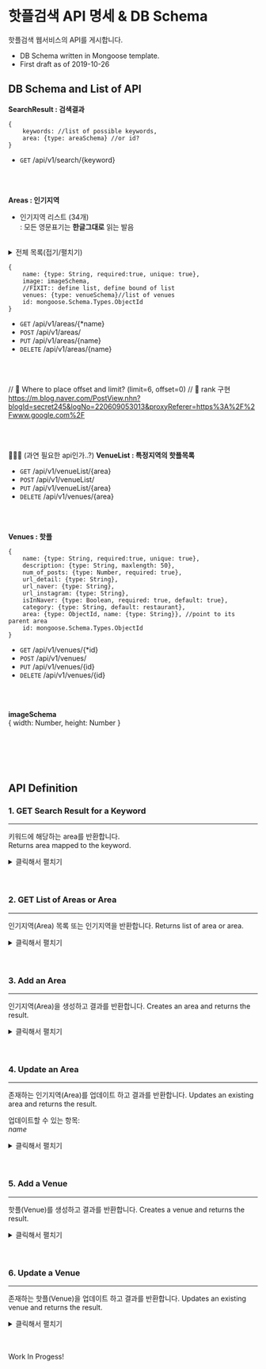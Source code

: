 # 핫플검색 API 명세 & DB Schema
핫플검색 웹서비스의 API를 게시합니다.

* DB Schema written in Mongoose template.
* First draft as of 2019-10-26


## DB Schema and List of API

**SearchResult : 검색결과**
```
{
    keywords: //list of possible keywords,
    area: {type: areaSchema} //or id?
}
```
- `GET` /api/v1/search/{keyword}

</br>
</br>

**Areas : 인기지역**
* 인기지역 리스트 (34개)  
: 모든 영문표기는 **한글그대로** 읽는 발음  
</br>


<details>
    <summary>전체 목록(접기/펼치기)</summary>

    가로수길 garosugil  </br>
    강남역 gangnamyeog  </br>
    건대 geondae  </br>
    경리단길 gyeonglidangil  </br>
    광화문 gwanghwamun  </br>
    남양주 namyangju  </br>
    대학로 daehakro  </br>
    망원 mangwon  </br>
    명동 myeongdong  </br>
    문래 munrae  </br>
    북촌 bugchon  </br>
    분당 bundang  </br>
    상수 sangsu  </br>
    샤로수길 sharosugil </br>  
    서래마을 seoraemaeul  </br>
    서촌 seochon  </br>
    성수 seongsu  </br>
    송도 songdo  </br>
    압구정 apgujeong  </br>
    양재 yangjae  </br>
    양평 yangpyeong  </br>
    여의도 yeouido  </br>
    연남 yeonnam  </br>
    을지로 euljiro  </br>
    이태원 itaewon  </br>
    익선동 ikseondong  </br>
    인사동 insadong  </br>
    일산 ilsan  </br>
    잠실 jamsil  </br>
    종로 jongro  </br>
    청담동 cheongdamdong </br>  
    한남동 hannamdong  </br>
    합정 hapjeong  </br>
    해방촌 haebangchon  </br>
    홍대 hongdae  </br>
</details>


```
{
    name: {type: String, required:true, unique: true},
    image: imageSchema,
    //FIXIT:: define list, define bound of list
    venues: {type: venueSchema}//list of venues
    id: mongoose.Schema.Types.ObjectId
}
```

- `GET` /api/v1/areas/{*name}
- `POST` /api/v1/areas/
- `PUT` /api/v1/areas/{name}
- `DELETE` /api/v1/areas/{name}

</br>
</br>

// 🔨 Where to place offset and limit? (limit=6, offset=0)
// 🔨 rank 구현 https://m.blog.naver.com/PostView.nhn?blogId=secret245&logNo=220609053013&proxyReferer=https%3A%2F%2Fwww.google.com%2F

</br>
</br>

🔨🔨🔨 (과연 필요한 api인가..?)
**VenueList : 특정지역의 핫플목록**
- `GET` /api/v1/venueList/{area}
- `POST` /api/v1/venueList/
- `PUT` /api/v1/venueList/{area}
- `DELETE` /api/v1/venues/{area}
</br>
</br>




**Venues : 핫플**
```
{
    name: {type: String, required:true, unique: true},
    description: {type: String, maxlength: 50},
    num_of_posts: {type: Number, required: true}, 
    url_detail: {type: String},
    url_naver: {type: String},
    url_instagram: {type: String},
    isInNaver: {type: Boolean, required: true, default: true},
    category: {type: String, default: restaurant},
    area: {type: ObjectId, name: {type: String}}, //point to its parent area
    id: mongoose.Schema.Types.ObjectId
}
```
- `GET` /api/v1/venues/{*id}
- `POST` /api/v1/venues/
- `PUT` /api/v1/venues/{id}
- `DELETE` /api/v1/venues/{id}
</br>
</br>

**imageSchema**
  </br>
{
    width: Number,
    height: Number
}

</br>
</br>
</br>
</br>

## API Definition

### 1. GET Search Result for a Keyword
----
  키워드에 해당하는 area를 반환합니다.  
  Returns area mapped to the keyword.
</br>


<details>
    <summary>클릭해서 펼치기</summary>

* **URL**

  /api/v1/search/{keyword}

* **Method:**

  `GET`
  
*  **URL Params**

   keyword : String

* **Data Params**

  None

* **Success Response:**

  * **Code:** 200 <br />
    //FIXIT🔨
    **Content:** `{ id : {type: ObjectId of areaSchema}, name: {type: String}}`
 
* **Error Response:**

  * **Code:** 404 NOT FOUND <br />
    **Content:** `{ error : "Try different keyword." }`

* **Sample Call:**

  ```javascript
    $.ajax({
      url: "/api/v1/search/신논현",
      dataType: "json",
      type : "GET",
      success : function(r) {
        console.log(r);
      }
    });
  ```

</details>
</br>
</br>

### 2. GET List of Areas or Area
----
  인기지역(Area) 목록 또는 인기지역을 반환합니다.
  Returns list of area or area.

<details>
    <summary>클릭해서 펼치기</summary>

* **URL**

  /api/v1/areas/{*name}

* **Method:**

  `GET`
  
*  **URL Params**

   \*name : String
   (* option for **List of Area**)

* **Data Params**

  None

* **Success Response:**

  * **Code:** 200 <br />
    **Content:** 
    ```
    {
        name: {type: String, required:true, unique: true},
        image: imageSchema,
        //FIXIT🔨:: define list, define bound of list
        venues: {type: venueSchema}//list of venues
        id: mongoose.Schema.Types.ObjectId
    }
    ```
 
* **Error Response:**

  * **Code:** 404 NOT FOUND <br />
    **Content:** `{ error : "Area with the given id does not exist. Please check the id." }`

* **Sample Call:**

    인기지역 목록 List of Areas
    ```javascript
        $.ajax({
        url: "/api/v1/areas",
        type : "GET",
        success : function(r) {
            //prints list of areas
            console.log(r);
        }
        });
    ```

    인기지역
    ```javascript
        $.ajax({
        url: "/api/v1/areas/garosugil",
        dataType: "json",
        type : "GET",
        success : function(r) {
            //prints garosugil's data
            console.log(r);
        }
        });
    ```
</details>

</br>
</br>


### 3. Add an Area
----
  인기지역(Area)을 생성하고 결과를 반환합니다.
  Creates an area and returns the result.
<details>
    <summary>클릭해서 펼치기</summary>


* **URL**

  /api/v1/areas/

* **Method:**

  `POST`
  
*  **URL Params**
**Required:** 
   name: String

* **Data Params**
**Required:** 
   `{name: "ikseondong"}`

* **Success Response:**

  * **Code:** 201 CREATED<br />
    **Content:** `{ success: "Area is successfully created."}`
 
* **Error Response:**

  * **Code:** 400 BAD REQUEST <br />
    **Content:** `{ error : "Please check the area syntax." }`

* **Sample Call:**

    ```javascript
        let new_area = {name: "ikseondong"};

        $.ajax({
        url: "/api/v1/areas/ikseondong",
        datatype: "json",
        data: new_area,
        type : "POST",
        success : function(r) {
            console.log(r);
        }
        });
    ```

</details>

</br>
</br>

### 4. Update an Area
----
  존재하는 인기지역(Area)를 업데이트 하고 결과를 반환합니다.
  Updates an existing area and returns the result.

  업데이트할 수 있는 항목:  
  *name*   

<details>
    <summary>클릭해서 펼치기</summary>

    * **URL**

    /api/v1/venues/{name}

    * **Method:**

    `PUT` 
    
    *  **URL Params**
    **Required:** 
    name : String

    * **Data Params**
    **Required:** 
    ```
    {
            name: "karosugil",
            id: mongoose.Schema.Types.ObjectId
        }
    ```  

    * **Success Response:**

    * **Code:** 200 OK<br />
        **Content:** `{ success: "Area is successfully updated."}`
    
    * **Error Response:**

    * **Code:** 404 NOT FOUND <br />
        **Content:** `{ error : "Area with given name does not exist." }`

    OR

    * **Code:** 400 BAD REQUEST <br />
        **Content:** `{ error : "Please check area syntax." }`


    * **Sample Call:**

        ```javascript
            let update_area = {name: "karosugil"};

            $.ajax({
            url: "/api/v1/areas/garosugil",
            datatype: "json",
            data: update_area,
            type : "PUT",
            success : function(r) {
                console.log(r);
            }
            });
        ```

</details>


</br>
</br>


### 5. Add a Venue
----
  핫플(Venue)를 생성하고 결과를 반환합니다.
  Creates a venue and returns the result.
<details>
    <summary>클릭해서 펼치기</summary>


* **URL**

  /api/v1/venues/

* **Method:**

  `POST`
  
*  **URL Params**
   None

* **Data Params**
**Required:** 
   ```
   {
        "name": {type: String, required:true, unique: true},
        "category": {type: String, default: restaurant}
    }
   ```

* **Success Response:**

  * **Code:** 201 CREATED<br />
    **Content:** `{ success: "The venue is successfully created."}`
 
* **Error Response:**

  * **Code:** 400 BAD REQUEST <br />
    **Content:** `{ error : "Please check the venue syntax." }`

* **Sample Call:**

    ```javascript
        let new_venue = {name: "대도식당", category: "restaurant"};

        $.ajax({
        url: "/api/v1/venues",
        datatype: "json",
        data: new_area,
        type : "POST",
        success : function(r) {
            console.log(r);
        }
        });
    ```

</details>

</br>
</br>






### 6. Update a Venue
----
  존재하는 핫플(Venue)을 업데이트 하고 결과를 반환합니다.
  Updates an existing venue and returns the result.



<details>
    <summary>클릭해서 펼치기</summary>


업데이트할 수 있는 항목:  
    *name*  
    *description*  
    *url_detail*
    *url_naver*
    *url_instagram*
    *isInNaver*
    *category*
    *area* 


*  **URL**

/api/v1/venues/{id}

* **Method:**

`PUT` 

*  **URL Params**
**Required:** 
    id : String

* **Data Params**
    *아래 모두 항목별로 옵션으로 적용 가능*
    ```
    {
        "name": "쌍둥이네 해물식당 2호점",
        "description" : "쌍둥이네 해물식당 두번째 지점",
        "url_detail" : "/restaurants/?id=1", //상세페이지 url 확정하고!
        "url_naver" : "https://store.naver.com/restaurants/detail?id=1019007696",
        "url_instagram" : "https://www.instagram.com/explore/tags/쌍둥이네해물식당/",
        "isInNaver" : True,
        "category": "restaurant",
        "area" : mongoose.Schema.Types.ObjectId
    }
    ```  

* **Success Response:**

* **Code:** 200 OK<br />
    **Content:** `{ success: "Venue is successfully updated."}`

* **Error Response:**

* **Code:** 404 NOT FOUND <br />
    **Content:** `{ error : "Venue with given name does not exist." }`

OR

* **Code:** 400 BAD REQUEST <br />
    **Content:** `{ error : "Please check venue syntax." }`


* **Sample Call:**

        ```javascript
            let update_venue = {
                "name": "쌍둥이네 해물식당 2호점",
                "description" : "쌍둥이네 해물식당 두번째 지점",
                "url_detail" : "/restaurants/?id=1", //상세페이지 url 확정하고!
                "url_naver" : "https://store.naver.com/restaurants/detail?id=1019007696",
                "url_instagram" : "https://www.instagram.com/explore/tags/쌍둥이네해물식당/",
                "isInNaver" : True,
                "category": "restaurant",
                "area" : mongoose.Schema.Types.ObjectId
            };

            $.ajax({
            url: "/api/v1/venues/1234",
            datatype: "json",
            data: update_venue,
            type : "PUT",
            success : function(r) {
                console.log(r);
            }
            });
        ```

</details>


</br>
</br>




Work In Progess!